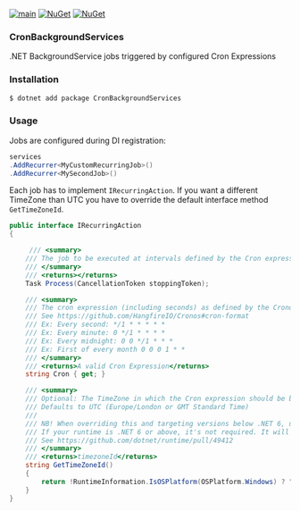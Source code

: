 [![main](https://github.com/slackbot-net/CronBackgroundServices/workflows/CI/badge.svg)](https://github.com/slackbot-net/CronBackgroundServices/actions) [![NuGet](https://img.shields.io/nuget/v/CronBackgroundServices.svg)](https://www.nuget.org/packages/CronBackgroundServices/)
[![NuGet](https://img.shields.io/nuget/vpre/CronBackgroundServices.svg)](https://www.nuget.org/packages/CronBackgroundServices/)

### CronBackgroundServices

.NET BackgroundService jobs triggered by configured Cron Expressions

### Installation

```bash
$ dotnet add package CronBackgroundServices
```

### Usage
Jobs are configured during DI registration:

```csharp
services
.AddRecurrer<MyCustomRecurringJob>()
.AddRecurrer<MySecondJob>()
```

Each job has to implement `IRecurringAction`. If you want a different TimeZone than UTC you have to override the default interface method `GetTimeZoneId`.

```csharp
public interface IRecurringAction
{

     /// <summary>
    /// The job to be executed at intervals defined by the Cron expression
    /// </summary>
    /// <returns></returns>
    Task Process(CancellationToken stoppingToken);

    /// <summary>
    /// The cron expression (including seconds) as defined by the Cronos library:
    /// See https://github.com/HangfireIO/Cronos#cron-format
    /// Ex: Every second: */1 * * * * *
    /// Ex: Every minute: 0 */1 * * * *
    /// Ex: Every midnight: 0 0 */1 * * *
    /// Ex: First of every month 0 0 0 1 * *
    /// </summary>
    /// <returns>A valid Cron Expression</returns>
    string Cron { get; }

    /// <summary>
    /// Optional: The TimeZone in which the Cron expression should be based on.
    /// Defaults to UTC (Europe/London or GMT Standard Time)
    ///
    /// NB! When overriding this and targeting versions below .NET 6, use platform specific identifiers
    /// If your runtime is .NET 6 or above, it's not required. It will handles the conversion:
    /// See https://github.com/dotnet/runtime/pull/49412
    /// </summary>
    /// <returns>timezoneId</returns>
    string GetTimeZoneId()
    {
        return !RuntimeInformation.IsOSPlatform(OSPlatform.Windows) ? "Europe/London" : "GMT Standard Time";
    }
}
```

